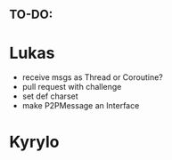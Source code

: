 ## TO-DO:

# Lukas

- receive msgs as Thread or Coroutine?
- pull request with challenge
- set def charset
- make P2PMessage an Interface

# Kyrylo